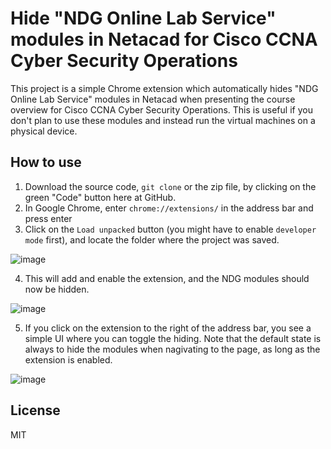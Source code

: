 # Hide "NDG Online Lab Service" modules in Netacad for Cisco CCNA Cyber Security Operations

This project is a simple Chrome extension which automatically hides "NDG Online Lab Service" modules in Netacad when presenting the course overview for Cisco CCNA Cyber Security Operations. This is useful if you don't plan to use these modules and instead run the virtual machines on a physical device.

## How to use

1. Download the source code, `git clone` or the zip file, by clicking on the green "Code" button here at GitHub.
2. In Google Chrome, enter `chrome://extensions/` in the address bar and press enter
3. Click on the `Load unpacked` button (you might have to enable `developer mode` first), and locate the folder where the project was saved.

![image](https://user-images.githubusercontent.com/25909128/124352989-02ce8180-dc04-11eb-9ae9-d491ad0ef34c.png)


4. This will add and enable the extension, and the NDG modules should now be hidden.

![image](https://user-images.githubusercontent.com/25909128/124353003-0f52da00-dc04-11eb-9fef-f048eecec5fa.png)


5. If you click on the extension to the right of the address bar, you see a simple UI where you can toggle the hiding. Note that the default state is always to hide the modules when nagivating to the page, as long as the extension is enabled.

![image](https://user-images.githubusercontent.com/25909128/124353019-24c80400-dc04-11eb-8e08-8e00e2177a6f.png)

## License

MIT
